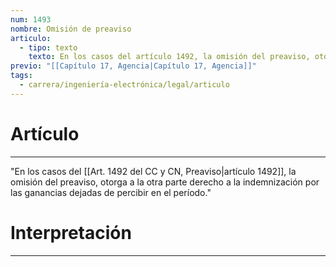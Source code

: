 ```yaml
---
num: 1493
nombre: Omisión de preaviso
articulo:
  - tipo: texto
    texto: En los casos del artículo 1492, la omisión del preaviso, otorga a la otra parte derecho a la indemnización por las ganancias dejadas de percibir en el período.
previo: "[[Capítulo 17, Agencia|Capítulo 17, Agencia]]"
tags:
  - carrera/ingeniería-electrónica/legal/articulo
---
```

# Artículo
---
"En los casos del [[Art. 1492 del CC y CN, Preaviso|artículo 1492]], la omisión del preaviso, otorga a la otra parte derecho a la indemnización por las ganancias dejadas de percibir en el período."

# Interpretación
---
